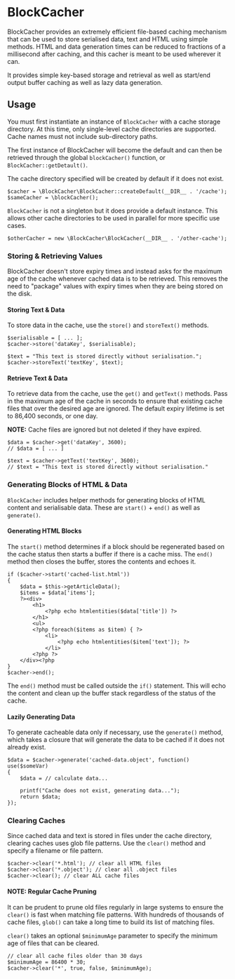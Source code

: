 # BlockCacher

BlockCacher provides an extremely efficient file-based caching mechanism
that can be used to store serialised data, text and HTML using simple
methods. HTML and data generation times can be reduced to fractions of a
millisecond after caching, and this cacher is meant to be used wherever
it can.

It provides simple key-based storage and retrieval as well as start/end
output buffer caching as well as lazy data generation.

## Usage

You must first instantiate an instance of `BlockCacher` with a cache
storage directory. At this time, only single-level cache directories
are supported. Cache names must not include sub-directory paths.

The first instance of BlockCacher will become the default and can then
be retrieved through the global `blockCacher()` function, or
`BlockCacher::getDetault()`. 

The cache directory specified will be created by default if it does not exist. 

    $cacher = \BlockCacher\BlockCacher::createDefault(__DIR__ . '/cache');
    $sameCacher = \blockCacher();
    
`BlockCacher` is not a singleton but it does provide a default instance.
This allows other cache directories to be used in parallel for more
specific use cases.

    $otherCacher = new \BlockCacher\BlockCacher(__DIR__ . '/other-cache');

### Storing & Retrieving Values

BlockCacher doesn't store expiry times and instead asks for the maximum
age of the cache whenever cached data is to be retrieved. This removes
the need to "package" values with expiry times when they are being stored
on the disk.

#### Storing Text & Data

To store data in the cache, use the `store()` and `storeText()` methods.

    $serialisable = [ ... ];
    $cacher->store('dataKey', $serialisable);
    
    $text = "This text is stored directly without serialisation.";
    $cacher->storeText('textKey', $text);

#### Retrieve Text & Data

To retrieve data from the cache, use the `get()` and `getText()` methods.
Pass in the maximum age of the cache in seconds to ensure that existing
cache files that over the desired age are ignored. The default expiry
lifetime is set to 86,400 seconds, or one day.

**NOTE:** Cache files are ignored but not deleted if they have expired.

    $data = $cacher->get('dataKey', 3600);
    // $data = [ ... ]
    
    $text = $cacher->getText('textKey', 3600);
    // $text = "This text is stored directly without serialisation."

### Generating Blocks of HTML & Data

`BlockCacher` includes helper methods for generating blocks of HTML
content and serialisable data. These are `start()` + `end()` as well as
 `generate()`.
 
#### Generating HTML Blocks

The `start()` method determines if a block should be regenerated based
on the cache status then starts a buffer if there is a cache miss. The
`end()` method then closes the buffer, stores the contents and echoes
it.

    if ($cacher->start('cached-list.html'))
    {
        $data = $this->getArticleData();
        $items = $data['items'];
        ?><div>
            <h1>
                <?php echo htmlentities($data['title']) ?>
            </h1>
            <ul>
            <?php foreach($items as $item) { ?>
                <li>
                    <?php echo htmlentities($item['text']); ?>
                </li>
            <?php ?>
        </div><?php
    }
    $cacher->end();

The `end()` method must be called outside the `if()` statement.
This will echo the content and clean up the buffer stack regardless
of the status of the cache.

#### Lazily Generating Data

To generate cacheable data only if necessary, use the `generate()`
method, which takes a closure that will generate the data to be
cached if it does not already exist.

    $data = $cacher->generate('cached-data.object', function() use($someVar)
    {
        $data = // calculate data...
        
        printf("Cache does not exist, generating data...");
        return $data;
    });

### Clearing Caches

Since cached data and text is stored in files under the cache
directory, clearing caches uses glob file patterns. Use the
`clear()` method and specify a filename or file pattern.

    $cacher->clear('*.html'); // clear all HTML files
    $cacher->clear('*.object'); // clear all .object files
    $cacher->clear(); // clear ALL cache files
    
#### NOTE: Regular Cache Pruning

It can be prudent to prune old files regularly in large systems
to ensure the `clear()` is fast when matching file patterns.
With hundreds of thousands of cache files, `glob()` can take a
long time to build its list of matching files. 

`clear()` takes an optional `$minimumAge` parameter to specify
the minimum age of files that can be cleared.

    // clear all cache files older than 30 days
    $minimumAge = 86400 * 30;
    $cacher->clear('*', true, false, $minimumAge);
